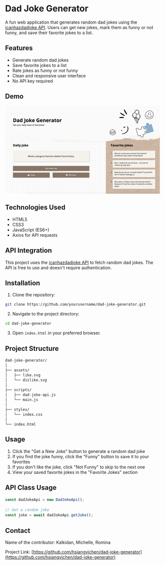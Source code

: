 # Dad Joke Generator

A fun web application that generates random dad jokes using the [icanhazdadjoke API](https://icanhazdadjoke.com/api). Users can get new jokes, mark them as funny or not funny, and save their favorite jokes to a list.

## Features

- Generate random dad jokes
- Save favorite jokes to a list
- Rate jokes as funny or not funny
- Clean and responsive user interface
- No API key required

## Demo

![Dad Joke Generator Demo](./assets/demo.png)

## Technologies Used

- HTML5
- CSS3
- JavaScript (ES6+)
- Axios for API requests

## API Integration

This project uses the [icanhazdadjoke API](https://icanhazdadjoke.com/api) to fetch random dad jokes. The API is free to use and doesn't require authentication.

## Installation

1. Clone the repository:

```bash
git clone https://github.com/yourusername/dad-joke-generator.git
```

2. Navigate to the project directory:

```bash
cd dad-joke-generator
```

3. Open `index.html` in your preferred browser.

## Project Structure

```
dad-joke-generator/
│
├── assets/
│   ├── like.svg
│   └── dislike.svg
│
├── scripts/
│   ├── dad-joke-api.js
│   └── main.js
│
├── styles/
│   └── index.css
│
└── index.html
```

## Usage

1. Click the "Get a New Joke" button to generate a random dad joke
2. If you find the joke funny, click the "Funny" button to save it to your favorites
3. If you don't like the joke, click "Not Funny" to skip to the next one
4. View your saved favorite jokes in the "Favorite Jokes" section

## API Class Usage

```javascript
const dadJokeApi = new DadJokeApi();

// Get a random joke
const joke = await dadJokeApi.getJoke();
```

## Contact

Name of the contributor: Kalkidan, Michelle, Romina

Project Link: [https://github.com/hsiangyichen/dad-joke-generator](https://github.com/hsiangyichen/dad-joke-generator)
